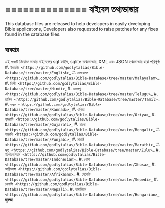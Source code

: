 ==============
বাইবেল তথ্যভান্ডার
==============
This database files are released to help developers in easily developing
Bible applications, Developers also requested to raise patches for any
fixes found in the database files.


ব্যবহার 
------

এই `শাখাটি` নিম্নোক্ত ভাষায় বাইবেলের sql ফাইল, sqlite তথ্যভান্ডার, XML এবং JSON তথ্যভান্ডার দ্বারা পরিপূর্ণ:
   #. `ইংরেজি <https://github.com/godlytalias/Bible-Database/tree/master/English>`_
   #. `মালায়ালম <https://github.com/godlytalias/Bible-Database/tree/master/Malayalam>`_
   #. `হিন্দী <https://github.com/godlytalias/Bible-Database/tree/master/Hindi>`_
   #. `তেলেগু <https://github.com/godlytalias/Bible-Database/tree/master/Telugu>`_
   #. `তামিল <https://github.com/godlytalias/Bible-Database/tree/master/Tamil>`_
   #. `কন্নড় <https://github.com/godlytalias/Bible-Database/tree/master/Kannada>`_
   #. `ওড়িয়া <https://github.com/godlytalias/Bible-Database/tree/master/Oriya>`_
   #. `গুজরাটি <https://github.com/godlytalias/Bible-Database/tree/master/Gujarati>`_
   #. `বাংলা <https://github.com/godlytalias/Bible-Database/tree/master/Bengali>`_
   #. `পাঞ্জাবি <https://github.com/godlytalias/Bible-Database/tree/master/Punjabi>`_
   #. `মারাঠি <https://github.com/godlytalias/Bible-Database/tree/master/Marathi>`_
   #. `জুলু <https://github.com/godlytalias/Bible-Database/tree/master/Zulu>`_
   #. `ইন্দোনেশিয়ান <https://github.com/godlytalias/Bible-Database/tree/master/Indonesian>`_
   #. `খোসা <https://github.com/godlytalias/Bible-Database/tree/master/Xhosa>`_
   #. `আফ্রিকান্স <https://github.com/godlytalias/Bible-Database/tree/master/Afrikaans>`_
   #. `সেপেডি <https://github.com/godlytalias/Bible-Database/tree/master/Sepedi>`_
   #. `নেপালি <https://github.com/godlytalias/Bible-Database/tree/master/Nepali>`_
   #. `হাঙ্গারিয়ান <https://github.com/godlytalias/Bible-Database/tree/master/Hungarian>`_
**জুজ্জ্জ**

